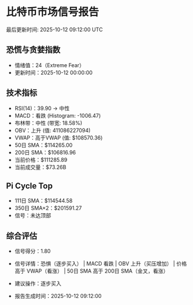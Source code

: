 # 比特币市场信号报告

最后更新时间: 2025-10-12 09:12:00 UTC

## 恐慌与贪婪指数
- 情绪值：24（Extreme Fear）
- 更新时间：2025-10-12 00:00:00

## 技术指标
- RSI(14)：39.90 → 中性
- MACD：看跌 (Histogram: -1006.47)
- 布林带：中性 (带宽: 18.58%)
- OBV：上升 (值: 411086227094)
- VWAP：高于VWAP (值: $108570.36)
- 50日 SMA：$114265.00
- 200日 SMA：$106816.96
- 当前价格：$111285.89
- 当前成交量：$73.26B

## Pi Cycle Top
- 111日 SMA：$114544.58
- 350日 SMA×2：$201591.27
- 信号：未达顶部

## 综合评估
- 信号得分：1.80
- 信号详情：恐惧（逐步买入） | MACD 看跌 | OBV 上升（买压增加） | 价格高于 VWAP（看涨） | 50日 SMA 高于 200日 SMA（金叉，看涨）
- 建议操作：逐步买入

- 报告生成时间：2025-10-12 09:12:00